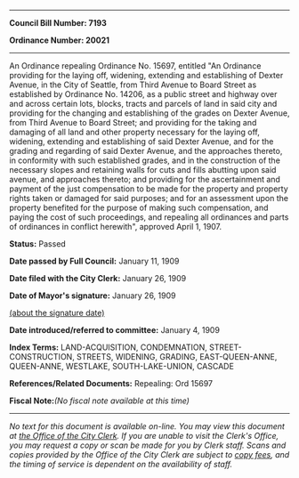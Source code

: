 

********

**Council Bill Number: 7193**
   
**Ordinance Number: 20021**
********

 An Ordinance repealing Ordinance No. 15697, entitled "An Ordinance providing for the laying off, widening, extending and establishing of Dexter Avenue, in the City of Seattle, from Third Avenue to Board Street as established by Ordinance No. 14206, as a public street and highway over and across certain lots, blocks, tracts and parcels of land in said city and providing for the changing and establishing of the grades on Dexter Avenue, from Third Avenue to Board Street; and providing for the taking and damaging of all land and other property necessary for the laying off, widening, extending and establishing of said Dexter Avenue, and for the grading and regarding of said Dexter Avenue, and the approaches thereto, in conformity with such established grades, and in the construction of the necessary slopes and retaining walls for cuts and fills abutting upon said avenue, and approaches thereto; and providing for the ascertainment and payment of the just compensation to be made for the property and property rights taken or damaged for said purposes; and for an assessment upon the property benefited for the purpose of making such compensation, and paying the cost of such proceedings, and repealing all ordinances and parts of ordinances in conflict herewith", approved April 1, 1907.

**Status:** Passed
   
**Date passed by Full Council:** January 11, 1909
   
**Date filed with the City Clerk:** January 26, 1909
   
**Date of Mayor's signature:** January 26, 1909
   
[(about the signature date)](/~public/approvaldate.htm)
   
   
   
**Date introduced/referred to committee:** January 4, 1909
   
   
**Index Terms:** LAND-ACQUISITION, CONDEMNATION, STREET-CONSTRUCTION, STREETS, WIDENING, GRADING, EAST-QUEEN-ANNE, QUEEN-ANNE, WESTLAKE, SOUTH-LAKE-UNION, CASCADE

**References/Related Documents:** Repealing: Ord 15697

**Fiscal Note:**_(No fiscal note available at this time)_
********

_No text for this document is available on-line. You may view this document at [the Office of the City Clerk](http://www.seattle.gov/leg/clerk/contactUs.htm). If you are unable to visit the Clerk's Office, you may request a copy or scan be made for you by Clerk staff. Scans and copies provided by the Office of the City Clerk are subject to [copy fees](http://clerk.seattle.gov/~public/clerkfees.htm), and the timing of service is dependent on the availability of staff._

